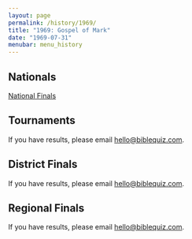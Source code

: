 ```yaml
---
layout: page
permalink: /history/1969/
title: "1969: Gospel of Mark"
date: "1969-07-31"
menubar: menu_history
---
```


## Nationals
<a href="{% link _pages/history/1969/nationals.md %}" class="button is-primary">National Finals</a>

## Tournaments
If you have results, please email [hello@biblequiz.com](mailto:hello@biblequiz.com).

## District Finals
If you have results, please email [hello@biblequiz.com](mailto:hello@biblequiz.com).

## Regional Finals
If you have results, please email [hello@biblequiz.com](mailto:hello@biblequiz.com).
